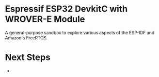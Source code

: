 # Espressif ESP32 DevkitC with WROVER-E Module
A general-purpose sandbox to explore various aspects of the ESP-IDF and Amazon's FreeRTOS.

# Next Steps
- 
